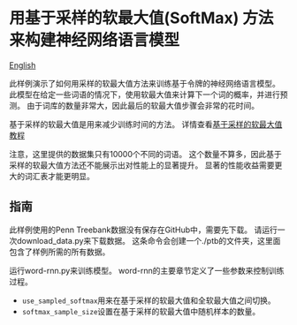 # 用基于采样的软最大值(SoftMax) 方法来构建神经网络语言模型

[English](/examples/cntk/python/ptb/README.md)

此样例演示了如何用采样的软最大值方法来训练基于令牌的神经网络语言模型。 此模型在给定一些词语的情况下，使用软最大值来计算下一个词的概率，并进行预测。 由于词库的数量非常大，因此最后的软最大值步骤会非常的花时间。

基于采样的软最大值是用来减少训练时间的方法。 详情查看[基于采样的软最大值教程](https://github.com/Microsoft/CNTK/blob/v2.0.beta12.0/Tutorials/CNTK_207_Training_with_Sampled_Softmax.ipynb)

注意，这里提供的数据集只有10000个不同的词语。 这个数量不算多，因此基于采样的软最大值方法还不能展示出对性能上的显著提升。 显著的性能收益需要更大的词汇表才能更明显。

## 指南

此样例使用的Penn Treebank数据没有保存在GitHub中，需要先下载。 请运行一次download_data.py来下载数据。 这条命令会创建一个./ptb的文件夹，这里面包含了样例所需的所有数据。

运行word-rnn.py来训练模型。 word-rnn的主要章节定义了一些参数来控制训练过程。

* `use_sampled_softmax`用来在基于采样的软最大值和全软最大值之间切换。
* `softmax_sample_size`设置在基于采样的软最大值中随机样本的数量。